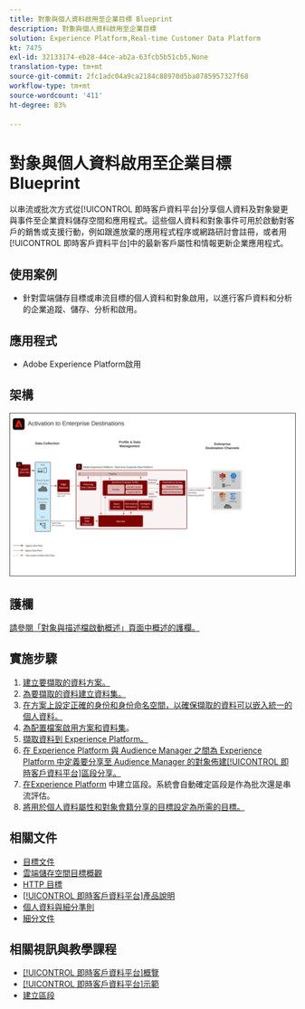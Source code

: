 ```yaml
---
title: 對象與個人資料啟用至企業目標 Blueprint
description: 對象與個人資料啟用至企業目標
solution: Experience Platform,Real-time Customer Data Platform
kt: 7475
exl-id: 32133174-eb28-44ce-ab2a-63fcb5b51cb5,None
translation-type: tm+mt
source-git-commit: 2fc1adc04a9ca2184c88970d5ba0785957327f68
workflow-type: tm+mt
source-wordcount: '411'
ht-degree: 83%

---
```


# 對象與個人資料啟用至企業目標 Blueprint

以串流或批次方式從[!UICONTROL 即時客戶資料平台]分享個人資料及對象變更與事件至企業資料儲存空間和應用程式。這些個人資料和對象事件可用於啟動對客戶的銷售或支援行動，例如跟進放棄的應用程式程序或網路研討會註冊，或者用[!UICONTROL 即時客戶資料平台]中的最新客戶屬性和情報更新企業應用程式。

## 使用案例

* 針對雲端儲存目標或串流目標的個人資料和對象啟用，以進行客戶資料和分析的企業追蹤、儲存、分析和啟用。

## 應用程式

* Adobe Experience Platform啟用

## 架構

<img src="assets/enterprise_destination_activation.svg" alt="Enterprise Activation 狀況的參考架構" style="border:1px solid #4a4a4a" />


## 護欄

[請參閱「對象與描述檔啟動概述」頁面中概述的護欄。](overview.md)

## 實施步驟

1. [建立要擷取的資料方案。](https://experienceleague.adobe.com/docs/platform-learn/tutorials/schemas/create-a-schema.html)
1. [為要擷取的資料建立資料集。](https://experienceleague.adobe.com/docs/platform-learn/tutorials/data-ingestion/create-datasets-and-ingest-data.html)
1. [在方案上設定正確的身份和身份命名空間，以確保擷取的資料可以嵌入統一的個人資料。](https://experienceleague.adobe.com/docs/platform-learn/tutorials/identities/label-ingest-and-verify-identity-data.html)
1. [為配置檔案啟用方案和資料集](https://experienceleague.adobe.com/docs/platform-learn/tutorials/profiles/bring-data-into-the-real-time-customer-profile.html)。
1. [擷取資料到 Experience Platform。](https://experienceleague.adobe.com/?recommended=ExperiencePlatform-D-1-2020.1.dataingestion)
1. [在 Experience Platform 與 Audience Manager 之間為 Experience Platform 中定義要分享至 Audience Manager 的對象佈建[!UICONTROL 即時客戶資料平台]區段分享。](https://www.adobe.com/go/audiences)
1. [在Experience Platform](https://experienceleague.adobe.com/docs/platform-learn/tutorials/segments/create-segments.html?lang=zh-Hant) 中建立區段。系統會自動確定區段是作為批次還是串流評估。
1. [將用於個人資料屬性和對象會籍分享的目標設定為所需的目標。](https://experienceleague.adobe.com/docs/platform-learn/tutorials/destinations/create-destinations-and-activate-data.html)

## 相關文件

* [目標文件](https://experienceleague.adobe.com/docs/experience-platform/destinations/catalog/overview.html?lang=zh-Hant)
* [雲端儲存空間目標概觀](https://experienceleague.adobe.com/docs/experience-platform/destinations/catalog/cloud-storage/overview.html?lang=zh-Hant#catalog)
* [HTTP 目標](https://experienceleague.adobe.com/docs/experience-platform/destinations/catalog/http-destination.html?lang=zh-Hant#overview)
* [[!UICONTROL 即時客戶資料平台]產品說明](https://helpx.adobe.com/tw/legal/product-descriptions/real-time-customer-data-platform.html)
* [個人資料與細分準則](https://experienceleague.adobe.com/docs/experience-platform/profile/guardrails.html?lang=zh-Hant)
* [細分文件](https://experienceleague.adobe.com/docs/experience-platform/segmentation/api/streaming-segmentation.html?lang=zh-Hant)

## 相關視訊與教學課程

* [[!UICONTROL 即時客戶資料平台]概覽](https://experienceleague.adobe.com/docs/platform-learn/tutorials/application-services/rtcdp/understanding-the-real-time-customer-data-platform.html?lang=zh-Hant)
* [[!UICONTROL 即時客戶資料平台]示範](https://experienceleague.adobe.com/docs/platform-learn/tutorials/application-services/rtcdp/demo.html?lang=zh-Hant)
* [建立區段](https://experienceleague.adobe.com/docs/platform-learn/tutorials/segments/create-segments.html)
